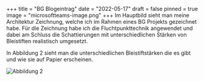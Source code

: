 +++
title = "BG Blogeintrag"
date = "2022-05-17"
draft = false
pinned = true
image = "microsoftteams-image.png"
+++
Im Hauptbild sieht man meine Architektur Zeichnung, welche ich im Rahmen eines BG Projekts gezeichnet habe. Für die Zeichnung habe ich die Fluchtpunkttechnik angewendet und dabei am Schluss die Schattierungen mit unterschiedlichen Stärken von Bleistiften realistisch umgesetzt.  



In Abbildung 2 sieht man die unterschiedlichen Bleistiftstärken die es gibt und wie sie auf Papier erscheinen. 

![](https://images.gerstaecker.ch/out/pictures/generated/250_250/384987/GERSTAECKER+Bleistifte.jpg "Abbildung 2")